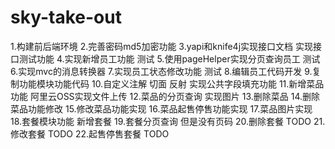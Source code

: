 # sky-take-out
1.构建前后端环境
2.完善密码md5加密功能
3.yapi和knife4j实现接口文档 实现接口测试功能
4.实现新增员工功能 测试
5.使用pageHelper实现分页查询员工 测试
6.实现mvc的消息转换器
7.实现员工状态修改功能 测试
8.编辑员工代码开发
9.复制功能模块功能代码
10.自定义注解 切面 反射 实现公共字段填充功能
11.新增菜品功能 阿里云OSS实现文件上传
12.菜品的分页查询 实现图片
13.删除菜品
14.删除菜品功能修改
15.修改菜品功能实现
16.菜品起售停售功能实现
17.菜品图片实现
18.套餐模块功能 新增套餐
19.套餐分页查询  但是没有页码
20.删除套餐 TODO
21.修改套餐 TODO
22.起售停售套餐 TODO
